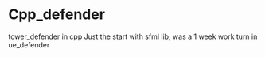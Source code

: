# Cpp_defender
tower_defender in cpp
Just the start with sfml lib, was a 1 week work turn in ue_defender
